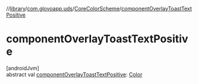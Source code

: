 //[library](../../../index.md)/[com.glovoapp.uds](../index.md)/[CoreColorScheme](index.md)/[componentOverlayToastTextPositive](component-overlay-toast-text-positive.md)

# componentOverlayToastTextPositive

[androidJvm]\
abstract val [componentOverlayToastTextPositive](component-overlay-toast-text-positive.md): [Color](https://developer.android.com/reference/kotlin/androidx/compose/ui/graphics/Color.html)
